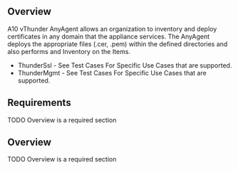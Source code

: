## Overview

A10 vThunder AnyAgent allows an organization to inventory and deploy certificates in any domain that the appliance services. The AnyAgent deploys the appropriate files (.cer, .pem) within the defined directories and also performs and Inventory on the Items. 

* ThunderSsl - See Test Cases For Specific Use Cases that are supported.
* ThunderMgmt - See Test Cases For Specific Use Cases that are supported.

## Requirements

TODO Overview is a required section

## Overview

TODO Overview is a required section

